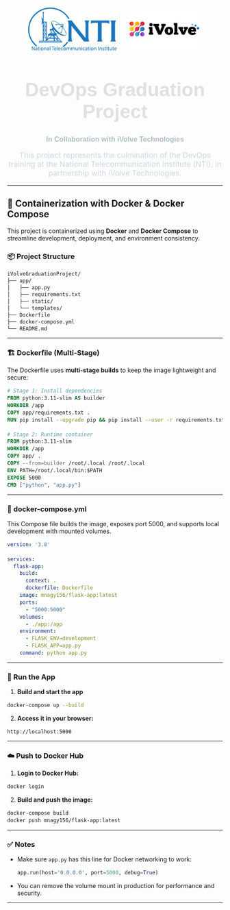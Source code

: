 <p align="center">
  <img src="static/logos/nti-logo.png" height="100"/>
  &nbsp;&nbsp;&nbsp;&nbsp;
  <img src="static/logos/ivolve-logo.png" height="100"/>
</p>

<h1 align="center" style="font-family: 'Poppins', sans-serif; color: #e0e0e0; font-size: 2.8rem;">
   DevOps Graduation Project
</h1>

<h3 align="center" style="font-family: 'Poppins', sans-serif; color: #b0bec5;">
  In Collaboration with iVolve Technologies
</h3>

<p align="center" style="max-width: 700px; font-size: 1.1rem; color: #cfd8dc;">
  This project represents the culmination of the DevOps training at the National Telecommunication Institute (NTI),
  in partnership with iVolve Technologies. 
</p>

---

## 🐳 Containerization with Docker & Docker Compose

This project is containerized using **Docker** and **Docker Compose** to streamline development, deployment, and environment consistency.

### 📦 Project Structure

```
iVolveGraduationProject/
├── app/
│   ├── app.py
│   ├── requirements.txt
│   ├── static/
│   └── templates/
├── Dockerfile
├── docker-compose.yml
└── README.md
```

---

### 🏗️ Dockerfile (Multi-Stage)

The Dockerfile uses **multi-stage builds** to keep the image lightweight and secure:

```Dockerfile
# Stage 1: Install dependencies
FROM python:3.11-slim AS builder
WORKDIR /app
COPY app/requirements.txt .
RUN pip install --upgrade pip && pip install --user -r requirements.txt

# Stage 2: Runtime container
FROM python:3.11-slim
WORKDIR /app
COPY app/ .
COPY --from=builder /root/.local /root/.local
ENV PATH=/root/.local/bin:$PATH
EXPOSE 5000
CMD ["python", "app.py"]
```

---

### 🧩 docker-compose.yml

This Compose file builds the image, exposes port 5000, and supports local development with mounted volumes.

```yaml
version: '3.8'

services:
  flask-app:
    build:
      context: .
      dockerfile: Dockerfile
    image: mnagy156/flask-app:latest
    ports:
      - "5000:5000"
    volumes:
      - ./app:/app
    environment:
      - FLASK_ENV=development
      - FLASK_APP=app.py
    command: python app.py
```

---

### 🚀 Run the App

1. **Build and start the app**

```bash
docker-compose up --build
```

2. **Access it in your browser:**

```
http://localhost:5000
```

---

### ☁️ Push to Docker Hub

1. **Login to Docker Hub:**

```bash
docker login
```

2. **Build and push the image:**

```bash
docker-compose build
docker push mnagy156/flask-app:latest
```

---

### ✅ Notes

- Make sure `app.py` has this line for Docker networking to work:
  ```python
  app.run(host='0.0.0.0', port=5000, debug=True)
  ```

- You can remove the volume mount in production for performance and security.


---
